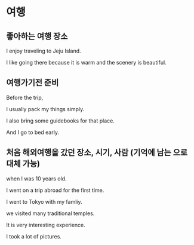 # 여행

## 좋아하는 여행 장소

I enjoy traveling to Jeju Island.

I like going there because it is warm and the scenery is beautiful.

## 여행가기전 준비

Before the trip,

I usually pack my things simply.

I also bring some guidebooks for that place.

And I go to bed early.

## 처음 해외여행을 갔던 장소, 시기, 사람 (기억에 남는 으로 대체 가능)

when I was 10 years old.

I went on a trip abroad for the first time.

I went to Tokyo with my famliy.

we visited many traditional temples.

It is very interesting experience.

I took a lot of pictures.

